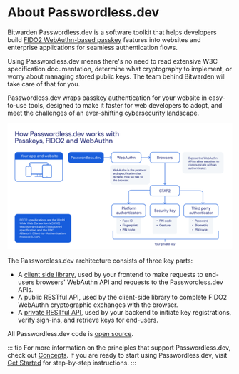 # About Passwordless.dev

Bitwarden Passwordless.dev is a software toolkit that helps developers build [FIDO2 WebAuthn-based passkey](concepts.md#fido2) features into websites and enterprise applications for seamless authentication flows.

Using Passwordless.dev means there's no need to read extensive W3C specification documentation, determine what cryptography to implement, or worry about managing stored public keys. The team behind Bitwarden will take care of that for you.

Passwordless.dev wraps passkey authentication for your website in easy-to-use tools, designed to make it faster for web developers to adopt, and meet the challenges of an ever-shifting cybersecurity landscape.

![Passwordless.dev operation flow](./diagram.png)

The Passwordless.dev architecture consists of three key parts:

- A [client side library](frontend/javascript.md), used by your frontend to make requests to end-users browsers' WebAuthn API and requests to the Passwordless.dev APIs.
- A public RESTful API, used by the client-side library to complete FIDO2 WebAuthn cryptographic exchanges with the browser.
- A [private RESTful API](api.md), used by your backend to initiate key registrations, verify sign-ins, and retrieve keys for end-users.

All Passwordless.dev code is [open source](https://github.com/passwordless).

::: tip
For more information on the principles that support Passwordless.dev, check out [Concepts](concepts.md). If you are ready to start using Passwordless.dev, visit [Get Started](get-started.md) for step-by-step instructions.
:::
